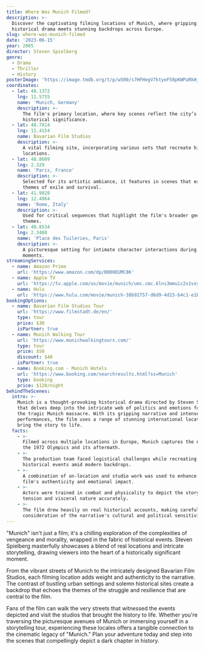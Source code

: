 ```yaml
---
title: Where Was Munich Filmed?
description: >-
  Discover the captivating filming locations of Munich, where gripping
  historical drama meets stunning backdrops across Europe.
slug: where-was-munich-filmed
date: '2023-06-15'
year: 2005
director: Steven Spielberg
genre:
  - Drama
  - Thriller
  - History
posterImage: 'https://image.tmdb.org/t/p/w500/s7HFHegV7ktyeF58pKWPaRkHjyK.jpg'
coordinates:
  - lat: 48.1372
    lng: 11.5755
    name: 'Munich, Germany'
    description: >-
      The film's primary location, where key scenes reflect the city’s
      historical significance.
  - lat: 48.7814
    lng: 11.4154
    name: Bavarian Film Studios
    description: >-
      A vital filming site, incorporating various sets that recreate historical
      locations.
  - lat: 48.8609
    lng: 2.329
    name: 'Paris, France'
    description: >-
      Selected for its artistic ambiance, it features in scenes that explore
      themes of exile and survival.
  - lat: 41.9028
    lng: 12.4964
    name: 'Rome, Italy'
    description: >-
      Used for critical sequences that highlight the film's broader geopolitical
      themes.
  - lat: 48.8534
    lng: 2.3488
    name: 'Place des Tuileries, Paris'
    description: >-
      A picturesque setting for intimate character interactions during pivotal
      moments.
streamingServices:
  - name: Amazon Prime
    url: 'https://www.amazon.com/dp/B000EUMC8K'
  - name: Apple TV
    url: 'https://tv.apple.com/us/movie/munich/umc.cmc.6lns3mmuic2x1vxygkxu3riop'
  - name: Hulu
    url: 'https://www.hulu.com/movie/munich-38b92757-d6d9-4d15-b4c1-e1b7688fbc53'
bookingOptions:
  - name: Bavarian Film Studios Tour
    url: 'https://www.filmstadt.de/en/'
    type: tour
    price: $30
    isPartner: true
  - name: Munich Walking Tour
    url: 'https://www.munichwalkingtours.com/'
    type: tour
    price: $50
    discount: $40
    isPartner: true
  - name: Booking.com - Munich Hotels
    url: 'https://www.booking.com/searchresults.html?ss=Munich'
    type: booking
    price: $120/night
behindTheScenes:
  intro: >-
    Munich is a thought-provoking historical drama directed by Steven Spielberg
    that delves deep into the intricate web of politics and emotions following
    the tragic Munich massacre. With its gripping narrative and intense
    performances, the film uses a range of stunning international locations to
    bring the story to life.
  facts:
    - >-
      Filmed across multiple locations in Europe, Munich captures the essence of
      the 1972 Olympics and its aftermath.
    - >-
      The production team faced logistical challenges while recreating the
      historical events amid modern backdrops.
    - >-
      A combination of on-location and studio work was used to enhance the
      film's authenticity and emotional impact.
    - >-
      Actors were trained in combat and physicality to depict the story's
      tension and visceral nature accurately.
    - >-
      The film drew heavily on real historical accounts, making careful
      consideration of the narrative's cultural and political sensitivities.
---
```


<MunichFilmGuide />

"Munich" isn't just a film; it's a chilling exploration of the complexities of vengeance and morality, wrapped in the fabric of historical events. Steven Spielberg masterfully showcases a blend of real locations and intricate storytelling, drawing viewers into the heart of a historically significant moment.

From the vibrant streets of Munich to the intricately designed Bavarian Film Studios, each filming location adds weight and authenticity to the narrative. The contrast of bustling urban settings and solemn historical sites create a backdrop that echoes the themes of the struggle and resilience that are central to the film.

Fans of the film can walk the very streets that witnessed the events depicted and visit the studios that brought the history to life. Whether you're traversing the picturesque avenues of Munich or immersing yourself in a storytelling tour, experiencing these locales offers a tangible connection to the cinematic legacy of "Munich." Plan your adventure today and step into the scenes that compellingly depict a dark chapter in history.
